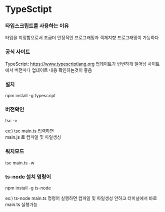 # TypeSctipt

### 타입스크립트를 사용하는 이유
타입을 지정함으로서 조금더 안정적인 프로그래밍과
객체지향 프로그래밍이 가능하다

### 공식 사이트
TypeScript: https://www.typescriptlang.org
업데이트가 빈번하게 일어남 
사이트에서 버전마다 업데이트 내용 확인하는것이 좋음

### 설치
npm install -g typescript

### 버전확인
tsc -v

ex:) 
tsc main.ts 입력하면<br />
main.js 로 컴파일 및 파일생성

### 워치모드
tsc main.ts -w

### ts-node 설치 명령어
npm install -g ts-node

ex:)
ts-node main.ts 명령어 실행하면
컴파일 및 파일생성 안하고 터미널에서 바로 main.ts 실행가능